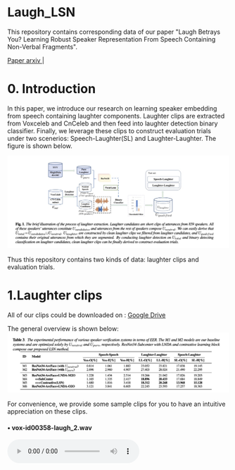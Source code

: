 # Laugh_LSN
This repository contains corresponding data of our paper "Laugh Betrays You? Learning Robust Speaker Representation From Speech Containing Non-Verbal Fragments".

<a href="https://arxiv.org/abs/2210.16028">Paper arxiv </a>  |

# 0. Introduction
In this paper, we introduce our research on learning speaker embedding from speech containing laughter components. Laughter clips are extracted from Voxceleb and CnCeleb and then feed into laughter detection binary classifier. Finally, we leverage these clips to construct evaluation trials under two scenerios: Speech-Laughter(SL) and Laughter-Laughter. The figure is shown below.


![image](https://github.com/nevermoreLin/Laugh_LSN/blob/main/fig/pipeline.jpg?raw=true)
 
Thus this repository contains two kinds of data: laughter clips and evaluation trials.

# 1.Laughter clips 
All of our clips could be downloaded on :
<a href="https://drive.google.com/drive/folders/1kh72qXWssDhkmlAhrboms-teR2RJHOoo?usp=sharing">Google Drive </a>

 The general overview is shown below: ![image](https://github.com/nevermoreLin/Laugh_LSN/blob/main/fig/clips_info.jpg?raw=true)

For convenience, we provide some sample clips for you to have an intuitive appreciation on these clips.

#### • vox-id00358-laugh_2.wav

<audio id="wav" src="https://github.com/nevermoreLin/Laugh_LSN/blob/main/clips/vox-id00358-laugh_2.wav" preload="auto" controls>
  vox-id00358-laugh_2.wav
</audio>